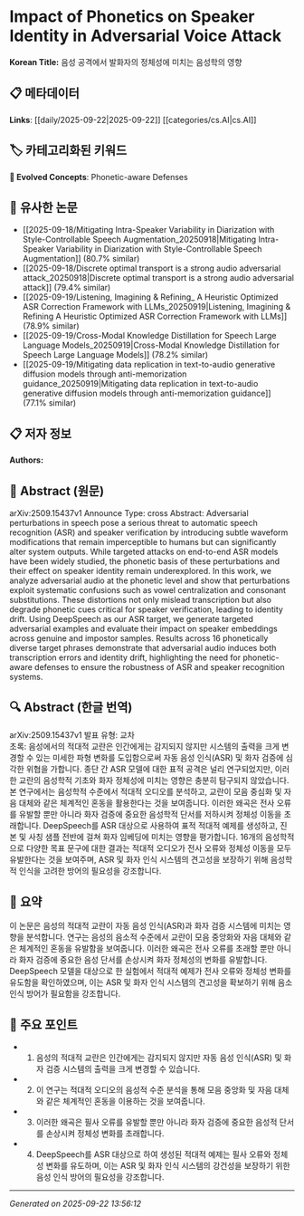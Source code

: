 # Impact of Phonetics on Speaker Identity in Adversarial Voice Attack

**Korean Title:** 음성 공격에서 발화자의 정체성에 미치는 음성학의 영향

## 📋 메타데이터

**Links**: [[daily/2025-09-22|2025-09-22]] [[categories/cs.AI|cs.AI]]

## 🏷️ 카테고리화된 키워드
**🚀 Evolved Concepts**: Phonetic-aware Defenses

## 🔗 유사한 논문
- [[2025-09-18/Mitigating Intra-Speaker Variability in Diarization with Style-Controllable Speech Augmentation_20250918|Mitigating Intra-Speaker Variability in Diarization with Style-Controllable Speech Augmentation]] (80.7% similar)
- [[2025-09-18/Discrete optimal transport is a strong audio adversarial attack_20250918|Discrete optimal transport is a strong audio adversarial attack]] (79.4% similar)
- [[2025-09-19/Listening, Imagining & Refining_ A Heuristic Optimized ASR Correction Framework with LLMs_20250919|Listening, Imagining & Refining A Heuristic Optimized ASR Correction Framework with LLMs]] (78.9% similar)
- [[2025-09-19/Cross-Modal Knowledge Distillation for Speech Large Language Models_20250919|Cross-Modal Knowledge Distillation for Speech Large Language Models]] (78.2% similar)
- [[2025-09-19/Mitigating data replication in text-to-audio generative diffusion models through anti-memorization guidance_20250919|Mitigating data replication in text-to-audio generative diffusion models through anti-memorization guidance]] (77.1% similar)

## 📋 저자 정보

**Authors:** 

## 📄 Abstract (원문)

arXiv:2509.15437v1 Announce Type: cross 
Abstract: Adversarial perturbations in speech pose a serious threat to automatic speech recognition (ASR) and speaker verification by introducing subtle waveform modifications that remain imperceptible to humans but can significantly alter system outputs. While targeted attacks on end-to-end ASR models have been widely studied, the phonetic basis of these perturbations and their effect on speaker identity remain underexplored. In this work, we analyze adversarial audio at the phonetic level and show that perturbations exploit systematic confusions such as vowel centralization and consonant substitutions. These distortions not only mislead transcription but also degrade phonetic cues critical for speaker verification, leading to identity drift. Using DeepSpeech as our ASR target, we generate targeted adversarial examples and evaluate their impact on speaker embeddings across genuine and impostor samples. Results across 16 phonetically diverse target phrases demonstrate that adversarial audio induces both transcription errors and identity drift, highlighting the need for phonetic-aware defenses to ensure the robustness of ASR and speaker recognition systems.

## 🔍 Abstract (한글 번역)

arXiv:2509.15437v1 발표 유형: 교차  
초록: 음성에서의 적대적 교란은 인간에게는 감지되지 않지만 시스템의 출력을 크게 변경할 수 있는 미세한 파형 변화를 도입함으로써 자동 음성 인식(ASR) 및 화자 검증에 심각한 위협을 가합니다. 종단 간 ASR 모델에 대한 표적 공격은 널리 연구되었지만, 이러한 교란의 음성학적 기초와 화자 정체성에 미치는 영향은 충분히 탐구되지 않았습니다. 본 연구에서는 음성학적 수준에서 적대적 오디오를 분석하고, 교란이 모음 중심화 및 자음 대체와 같은 체계적인 혼동을 활용한다는 것을 보여줍니다. 이러한 왜곡은 전사 오류를 유발할 뿐만 아니라 화자 검증에 중요한 음성학적 단서를 저하시켜 정체성 이동을 초래합니다. DeepSpeech를 ASR 대상으로 사용하여 표적 적대적 예제를 생성하고, 진본 및 사칭 샘플 전반에 걸쳐 화자 임베딩에 미치는 영향을 평가합니다. 16개의 음성학적으로 다양한 목표 문구에 대한 결과는 적대적 오디오가 전사 오류와 정체성 이동을 모두 유발한다는 것을 보여주며, ASR 및 화자 인식 시스템의 견고성을 보장하기 위해 음성학적 인식을 고려한 방어의 필요성을 강조합니다.

## 📝 요약

이 논문은 음성의 적대적 교란이 자동 음성 인식(ASR)과 화자 검증 시스템에 미치는 영향을 분석합니다. 연구는 음성의 음소적 수준에서 교란이 모음 중앙화와 자음 대체와 같은 체계적인 혼동을 유발함을 보여줍니다. 이러한 왜곡은 전사 오류를 초래할 뿐만 아니라 화자 검증에 중요한 음성 단서를 손상시켜 화자 정체성의 변화를 유발합니다. DeepSpeech 모델을 대상으로 한 실험에서 적대적 예제가 전사 오류와 정체성 변화를 유도함을 확인하였으며, 이는 ASR 및 화자 인식 시스템의 견고성을 확보하기 위해 음소 인식 방어가 필요함을 강조합니다.

## 🎯 주요 포인트

- 1. 음성의 적대적 교란은 인간에게는 감지되지 않지만 자동 음성 인식(ASR) 및 화자 검증 시스템의 출력을 크게 변경할 수 있습니다.

- 2. 이 연구는 적대적 오디오의 음성적 수준 분석을 통해 모음 중앙화 및 자음 대체와 같은 체계적인 혼동을 이용하는 것을 보여줍니다.

- 3. 이러한 왜곡은 필사 오류를 유발할 뿐만 아니라 화자 검증에 중요한 음성적 단서를 손상시켜 정체성 변화를 초래합니다.

- 4. DeepSpeech를 ASR 대상으로 하여 생성된 적대적 예제는 필사 오류와 정체성 변화를 유도하며, 이는 ASR 및 화자 인식 시스템의 강건성을 보장하기 위한 음성 인식 방어의 필요성을 강조합니다.

---

*Generated on 2025-09-22 13:56:12*